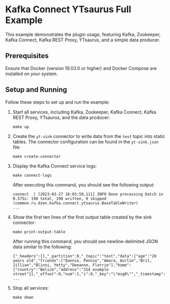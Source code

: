 # Kafka Connect YTsaurus Full Example

This example demonstrates the plugin usage, featuring Kafka, Zookeeper, Kafka Connect, Kafka REST Proxy, YTsaurus, and a simple data producer.

## Prerequisites

Ensure that Docker (version 19.03.0 or higher) and Docker Compose are installed on your system.

## Setup and Running

Follow these steps to set up and run the example:

1. Start all services, including Kafka, Zookeeper, Kafka Connect, Kafka REST Proxy, YTsaurus, and the data producer:

   ```
   make up
   ```

2. Create the `yt-sink` connector to write data from the `test` topic into static tables. The connector configuration can be found in the `yt-sink.json` file:

   ```
   make create-connector
   ```

3. Display the Kafka Connect service logs:

   ```
   make connect-logs
   ```

   After executing this command, you should see the following output:

   ```
   connect  | [2023-03-27 16:03:59,111] INFO Done processing batch in 0.575s: 190 total, 190 written, 0 skipped (common.ru.dzen.kafka.connect.ytsaurus.BaseTableWriter)
   ...
   ```

4. Show the first ten lines of the first output table created by the sink connector:

   ```
   make print-output-table
   ```

   After running this command, you should see newline-delimited JSON data similar to the following:

   ```
   {"_headers":[],"_partition":0,"_topic":"test","data":{"age":"28 years old","friends":["Dannie, Pennie","Amara, Aurlie","Brit, Jillian","Blinni, Yetty","Deeanne, Florrie"],"home":{"country":"Belize","address":"314 example street"}},"_offset":0,"num":1,"i":0,"_key":"\"msg0\"","_timestamp":1679933023845}
   ...
   ```

5. Stop all services:

   ```
   make down
   ```
